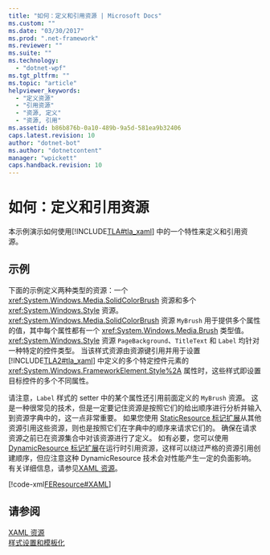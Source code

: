 ```yaml
---
title: "如何：定义和引用资源 | Microsoft Docs"
ms.custom: ""
ms.date: "03/30/2017"
ms.prod: ".net-framework"
ms.reviewer: ""
ms.suite: ""
ms.technology: 
  - "dotnet-wpf"
ms.tgt_pltfrm: ""
ms.topic: "article"
helpviewer_keywords: 
  - "定义资源"
  - "引用资源"
  - "资源, 定义"
  - "资源, 引用"
ms.assetid: b86b876b-0a10-489b-9a5d-581ea9b32406
caps.latest.revision: 10
author: "dotnet-bot"
ms.author: "dotnetcontent"
manager: "wpickett"
caps.handback.revision: 10
---
```

# 如何：定义和引用资源
本示例演示如何使用[!INCLUDE[TLA#tla_xaml](../../../../includes/tlasharptla-xaml-md.md)] 中的一个特性来定义和引用资源。  
  
## 示例  
 下面的示例定义两种类型的资源：一个 <xref:System.Windows.Media.SolidColorBrush> 资源和多个 <xref:System.Windows.Style> 资源。  <xref:System.Windows.Media.SolidColorBrush> 资源 `MyBrush` 用于提供多个属性的值，其中每个属性都有一个 <xref:System.Windows.Media.Brush> 类型值。  <xref:System.Windows.Style> 资源 `PageBackground`、`TitleText` 和 `Label` 均针对一种特定的控件类型。  当该样式资源由资源键引用并用于设置 [!INCLUDE[TLA2#tla_xaml](../../../../includes/tla2sharptla-xaml-md.md)] 中定义的多个特定控件元素的 <xref:System.Windows.FrameworkElement.Style%2A> 属性时，这些样式即设置目标控件的多个不同属性。  
  
 请注意，`Label` 样式的 setter 中的某个属性还引用前面定义的 `MyBrush` 资源。  这是一种很常见的技术，但是一定要记住资源是按照它们的给出顺序进行分析并输入到资源字典中的，这一点非常重要。  如果您使用 [StaticResource 标记扩展](../../../../docs/framework/wpf/advanced/staticresource-markup-extension.md)从其他资源引用这些资源，则也是按照它们在字典中的顺序来请求它们的。  确保在请求资源之前已在资源集合中对该资源进行了定义。  如有必要，您可以使用 [DynamicResource 标记扩展](../../../../docs/framework/wpf/advanced/dynamicresource-markup-extension.md)在运行时引用资源，这样可以绕过严格的资源引用创建顺序，但应注意这种 DynamicResource 技术会对性能产生一定的负面影响。  有关详细信息，请参见[XAML 资源](../../../../docs/framework/wpf/advanced/xaml-resources.md)。  
  
 [!code-xml[FEResource#XAML](../../../../samples/snippets/csharp/VS_Snippets_Wpf/FEResource/CS/default.xaml#xaml)]  
  
## 请参阅  
 [XAML 资源](../../../../docs/framework/wpf/advanced/xaml-resources.md)   
 [样式设置和模板化](../../../../docs/framework/wpf/controls/styling-and-templating.md)